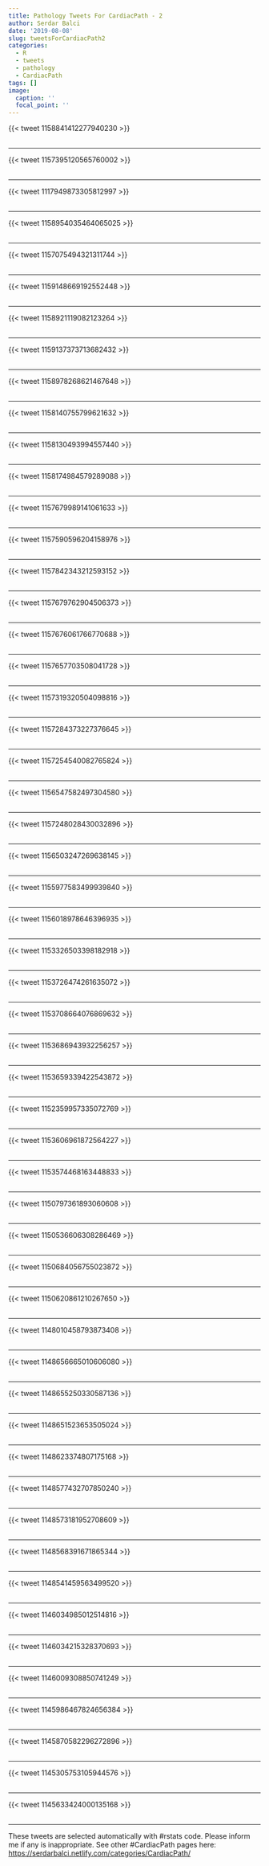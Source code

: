 ```yaml
---
title: Pathology Tweets For CardiacPath - 2
author: Serdar Balci
date: '2019-08-08'
slug: tweetsForCardiacPath2
categories:
  - R
  - tweets
  - pathology
  - CardiacPath
tags: []
image:
  caption: ''
  focal_point: ''
---
```



{{< tweet 1158841412277940230 >}}
<br>
<br>
<hr>
{{< tweet 1157395120565760002 >}}
<br>
<br>
<hr>
{{< tweet 1117949873305812997 >}}
<br>
<br>
<hr>
{{< tweet 1158954035464065025 >}}
<br>
<br>
<hr>
{{< tweet 1157075494321311744 >}}
<br>
<br>
<hr>
{{< tweet 1159148669192552448 >}}
<br>
<br>
<hr>
{{< tweet 1158921119082123264 >}}
<br>
<br>
<hr>
{{< tweet 1159137373713682432 >}}
<br>
<br>
<hr>
{{< tweet 1158978268621467648 >}}
<br>
<br>
<hr>
{{< tweet 1158140755799621632 >}}
<br>
<br>
<hr>
{{< tweet 1158130493994557440 >}}
<br>
<br>
<hr>
{{< tweet 1158174984579289088 >}}
<br>
<br>
<hr>
{{< tweet 1157679989141061633 >}}
<br>
<br>
<hr>
{{< tweet 1157590596204158976 >}}
<br>
<br>
<hr>
{{< tweet 1157842343212593152 >}}
<br>
<br>
<hr>
{{< tweet 1157679762904506373 >}}
<br>
<br>
<hr>
{{< tweet 1157676061766770688 >}}
<br>
<br>
<hr>
{{< tweet 1157657703508041728 >}}
<br>
<br>
<hr>
{{< tweet 1157319320504098816 >}}
<br>
<br>
<hr>
{{< tweet 1157284373227376645 >}}
<br>
<br>
<hr>
{{< tweet 1157254540082765824 >}}
<br>
<br>
<hr>
{{< tweet 1156547582497304580 >}}
<br>
<br>
<hr>
{{< tweet 1157248028430032896 >}}
<br>
<br>
<hr>
{{< tweet 1156503247269638145 >}}
<br>
<br>
<hr>
{{< tweet 1155977583499939840 >}}
<br>
<br>
<hr>
{{< tweet 1156018978646396935 >}}
<br>
<br>
<hr>
{{< tweet 1153326503398182918 >}}
<br>
<br>
<hr>
{{< tweet 1153726474261635072 >}}
<br>
<br>
<hr>
{{< tweet 1153708664076869632 >}}
<br>
<br>
<hr>
{{< tweet 1153686943932256257 >}}
<br>
<br>
<hr>
{{< tweet 1153659339422543872 >}}
<br>
<br>
<hr>
{{< tweet 1152359957335072769 >}}
<br>
<br>
<hr>
{{< tweet 1153606961872564227 >}}
<br>
<br>
<hr>
{{< tweet 1153574468163448833 >}}
<br>
<br>
<hr>
{{< tweet 1150797361893060608 >}}
<br>
<br>
<hr>
{{< tweet 1150536606308286469 >}}
<br>
<br>
<hr>
{{< tweet 1150684056755023872 >}}
<br>
<br>
<hr>
{{< tweet 1150620861210267650 >}}
<br>
<br>
<hr>
{{< tweet 1148010458793873408 >}}
<br>
<br>
<hr>
{{< tweet 1148656665010606080 >}}
<br>
<br>
<hr>
{{< tweet 1148655250330587136 >}}
<br>
<br>
<hr>
{{< tweet 1148651523653505024 >}}
<br>
<br>
<hr>
{{< tweet 1148623374807175168 >}}
<br>
<br>
<hr>
{{< tweet 1148577432707850240 >}}
<br>
<br>
<hr>
{{< tweet 1148573181952708609 >}}
<br>
<br>
<hr>
{{< tweet 1148568391671865344 >}}
<br>
<br>
<hr>
{{< tweet 1148541459563499520 >}}
<br>
<br>
<hr>
{{< tweet 1146034985012514816 >}}
<br>
<br>
<hr>
{{< tweet 1146034215328370693 >}}
<br>
<br>
<hr>
{{< tweet 1146009308850741249 >}}
<br>
<br>
<hr>
{{< tweet 1145986467824656384 >}}
<br>
<br>
<hr>
{{< tweet 1145870582296272896 >}}
<br>
<br>
<hr>
{{< tweet 1145305753105944576 >}}
<br>
<br>
<hr>
{{< tweet 1145633424000135168 >}}
<br>
<br>
<hr>


These tweets are selected automatically with #rstats code. Please inform me if any is inappropriate.
See other #CardiacPath pages here: https://serdarbalci.netlify.com/categories/CardiacPath/
